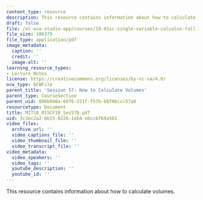 ```yaml
---
content_type: resource
description: This resource contains information about how to calculate volumes.
draft: false
file: /ol-ocw-studio-app/courses/18-01sc-single-variable-calculus-fall-2010/3c3ec2a2bb1502261eb4ebcc6fb9a561_MIT18_01SCF10_Ses57b.pdf
file_size: 106379
file_type: application/pdf
image_metadata:
  caption: ''
  credit: ''
  image-alt: ''
learning_resource_types:
- Lecture Notes
license: https://creativecommons.org/licenses/by-nc-sa/4.0/
ocw_type: OCWFile
parent_title: 'Session 57: How to Calculate Volumes'
parent_type: CourseSection
parent_uid: 896b940a-6076-521f-f57b-68f0bccc57a0
resourcetype: Document
title: MIT18_01SCF10_Ses57b.pdf
uid: 3c3ec2a2-bb15-0226-1eb4-ebcc6fb9a561
video_files:
  archive_url: ''
  video_captions_file: ''
  video_thumbnail_file: ''
  video_transcript_file: ''
video_metadata:
  video_speakers: ''
  video_tags: ''
  youtube_description: ''
  youtube_id: ''
---
```

This resource contains information about how to calculate volumes.